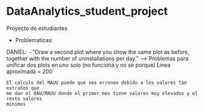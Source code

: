 # DataAnalytics_student_project

Proyecto de estudiantes

- Problematicas:

DANIEL:
	- "Draw a second plot where you show the same plot as before, 
	together with the number of uninstallations per day." 
	--> 
	Problemas para unificar dos plots en uno solo (no funciona y no se porque)
	Linea aproximada = 200

	El calculo del MAUU puede que sea erroneo debido a los valores tan extraños que
	me dan el DAU/MAUU donde el primer mes tiene valores muy elevados y el resto valores
	minimos
